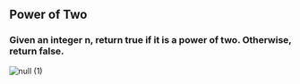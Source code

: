 ## Power of Two

### Given an integer n, return true if it is a power of two. Otherwise, return false.

![null (1)](https://github.com/user-attachments/assets/259329db-fbce-4f42-9440-c53f0225aff3)

